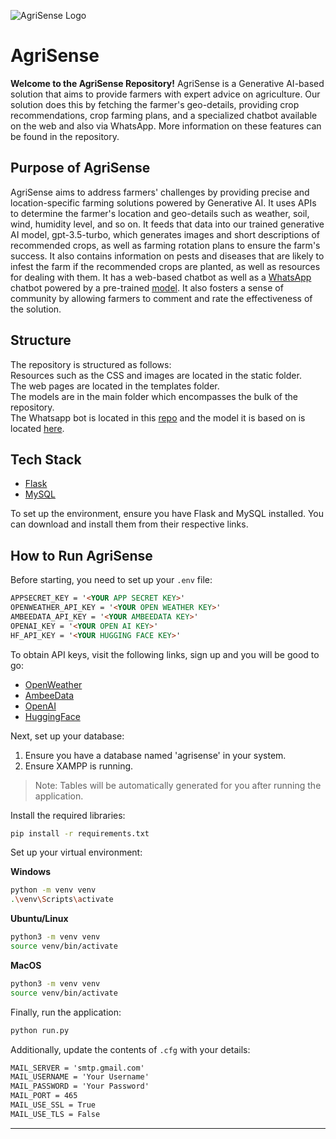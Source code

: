 ![AgriSense Logo](main/static/pictures/agri-logo.png)

#  **AgriSense**

**Welcome to the AgriSense Repository!** 
AgriSense is a Generative AI-based solution that aims to provide farmers with expert advice on agriculture.
Our solution does this by fetching the farmer's geo-details, providing crop recommendations, crop farming plans, and a specialized chatbot available on the web and also via WhatsApp.
More information on these features can be found in the repository.

## **Purpose of AgriSense**

AgriSense aims to address farmers' challenges by providing precise and location-specific farming solutions powered by Generative AI. It uses APIs to determine the farmer's location and geo-details such as weather, soil, wind, humidity level, and so on. It feeds that data into our trained generative AI model, gpt-3.5-turbo, which generates images and short descriptions of recommended crops, as well as farming rotation plans to ensure the farm's success. It also contains information on pests and diseases that are likely to infest the farm if the recommended crops are planted, as well as resources for dealing with them. It has a web-based chatbot as well as a [WhatsApp](https://github.com/nerdistry/gpt_bot) chatbot powered by a pre-trained [model](https://github.com/nerdistry/plant-village-trained-model). It also fosters a sense of community by allowing farmers to comment and rate the effectiveness of the solution.

## **Structure**
The repository is structured as follows:  
Resources such as the CSS and images are located in the static folder.  
The web pages are located in the templates folder.  
The models are in the main folder which encompasses the bulk of the repository.  
The Whatsapp bot is located in this [repo](https://github.com/nerdistry/gpt_bot) and the model it is based on is located [here](https://github.com/nerdistry/plant-village-trained-model).

## **Tech Stack**
- [Flask](https://palletsprojects.com/p/flask/)
- [MySQL](https://www.mysql.com/downloads/)

To set up the environment, ensure you have Flask and MySQL installed. You can download and install them from their respective links.

## **How to Run AgriSense**

Before starting, you need to set up your `.env` file:

```markdown
APPSECRET_KEY = '<YOUR APP SECRET KEY>'
OPENWEATHER_API_KEY = '<YOUR OPEN WEATHER KEY>'
AMBEEDATA_API_KEY = '<YOUR AMBEEDATA KEY>'
OPENAI_KEY = '<YOUR OPEN AI KEY>'
HF_API_KEY = '<YOUR HUGGING FACE KEY>'
```
To obtain API keys, visit the following links, sign up and you will be good to go:
- [OpenWeather](https://home.openweathermap.org/users/sign_up)
- [AmbeeData](https://www.ambeedata.com/)
- [OpenAI](https://www.openai.com/)
- [HuggingFace](https://huggingface.co/)

Next, set up your database:
1. Ensure you have a database named 'agrisense' in your system.
2. Ensure XAMPP is running.

> Note: Tables will be automatically generated for you after running the application.

Install the required libraries:
```bash
pip install -r requirements.txt
```

Set up your virtual environment:

**Windows**
```bash
python -m venv venv
.\venv\Scripts\activate
```

**Ubuntu/Linux**
```bash
python3 -m venv venv
source venv/bin/activate
```

**MacOS**
```bash
python3 -m venv venv
source venv/bin/activate
```

Finally, run the application:
```bash
python run.py
```

Additionally, update the contents of `.cfg` with your details:
```markdown
MAIL_SERVER = 'smtp.gmail.com'
MAIL_USERNAME = 'Your Username'
MAIL_PASSWORD = 'Your Password'
MAIL_PORT = 465
MAIL_USE_SSL = True
MAIL_USE_TLS = False
```

---

